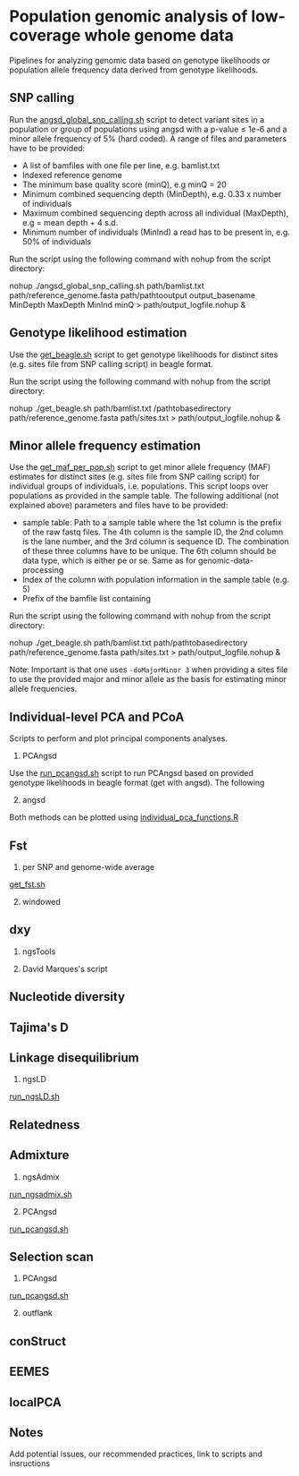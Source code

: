 # Population genomic analysis of low-coverage whole genome data
Pipelines for analyzing genomic data based on genotype likelihoods or population allele frequency data derived from genotype likelihoods.

## SNP calling
Run the [angsd_global_snp_calling.sh](https://github.com/therkildsen-lab/genomic-data-analysis/blob/master/scripts/angsd_global_snp_calling.sh) script to detect variant sites in a population or group of populations using angsd with a p-value ≤ 1e-6 and a minor allele frequency of 5% (hard coded). A range of files and parameters have to be provided:
+ A list of bamfiles with one file per line, e.g. bamlist.txt
+ Indexed reference genome
+ The minimum base quality score (minQ), e.g minQ = 20 
+ Minimum combined sequencing depth (MinDepth), e.g. 0.33 x number of individuals
+ Maximum combined sequencing depth across all individual (MaxDepth), e.g = mean depth + 4 s.d.
+ Minimum number of individuals (MinInd) a read has to be present in, e.g. 50% of individuals

Run the script using the following command with nohup from the script directory:

nohup ./angsd_global_snp_calling.sh path/bamlist.txt path/reference_genome.fasta path/pathtooutput output_basename MinDepth MaxDepth MinInd minQ > path/output_logfile.nohup &


## Genotype likelihood estimation

Use the [get_beagle.sh](https://github.com/therkildsen-lab/genomic-data-analysis/blob/master/scripts/get_beagle.sh) script to get genotype likelihoods for distinct sites (e.g. sites file from SNP calling script) in beagle format.

Run the script using the following command with nohup from the script directory:

nohup ./get_beagle.sh path/bamlist.txt /pathtobasedirectory path/reference_genome.fasta path/sites.txt > path/output_logfile.nohup &

## Minor allele frequency estimation

Use the [get_maf_per_pop.sh](https://github.com/therkildsen-lab/genomic-data-analysis/blob/master/scripts/get_maf_per_pop.sh) script to get minor allele frequency (MAF) estimates for distinct sites (e.g. sites file from SNP calling script) for individual groups of individuals, i.e. populations. This script loops over populations as provided in the sample table. The following additional (not explained above) parameters and files have to be provided:
+ sample table: Path to a sample table where the 1st column is the prefix of the raw fastq files. The 4th column is the sample ID, the 2nd column is the lane number, and the 3rd column is sequence ID. The combination of these three columns have to be unique. The 6th column should be data type, which is either pe or se. Same as for genomic-data-processing
+ Index of the column with population information in the sample table (e.g. 5)
+ Prefix of the bamfile list containing

Run the script using the following command with nohup from the script directory:

nohup ./get_beagle.sh path/bamlist.txt path/pathtobasedirectory path/reference_genome.fasta path/sites.txt > path/output_logfile.nohup &

Note: Important is that one uses `-doMajorMinor 3` when providing a sites file to use the provided major and minor allele as the basis for estimating minor allele frequencies. 

## Individual-level PCA and PCoA

Scripts to perform and plot principal components analyses.

1. PCAngsd

Use the [run_pcangsd.sh](https://github.com/therkildsen-lab/genomic-data-analysis/blob/master/scripts/run_pcangsd.sh) script to run PCAngsd based on provided genotype likelihoods in beagle format (get with angsd). 
The following 

2. angsd

Both methods can be plotted using [individual_pca_functions.R](https://github.com/therkildsen-lab/genomic-data-analysis/blob/master/scripts/individual_pca_functions.R)

## Fst

1. per SNP and genome-wide average

[get_fst.sh](https://github.com/therkildsen-lab/genomic-data-analysis/blob/master/scripts/get_fst.sh)

2. windowed

## dxy

1. ngsTools

2. David Marques's script

## Nucleotide diversity

## Tajima's D

## Linkage disequilibrium

1. ngsLD

[run_ngsLD.sh](https://github.com/therkildsen-lab/genomic-data-analysis/blob/master/scripts/run_ngsLD.sh)

## Relatedness

## Admixture

1. ngsAdmix

[run_ngsadmix.sh](https://github.com/therkildsen-lab/genomic-data-analysis/blob/master/scripts/run_ngsadmix.sh)

2. PCAngsd

[run_pcangsd.sh](https://github.com/therkildsen-lab/genomic-data-analysis/blob/master/scripts/run_pcangsd.sh)

## Selection scan

1. PCAngsd

[run_pcangsd.sh](https://github.com/therkildsen-lab/genomic-data-analysis/blob/master/scripts/run_pcangsd.sh)

2. outflank

## conStruct

## EEMES

## localPCA

## Notes

Add potential issues, our recommended practices, link to scripts and insructions
